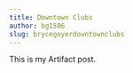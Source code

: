 ```yaml
---
title: Downtown Clubs
author: bg1506
slug: brycegoyerdowntownclubs
---
```


This is my Artifact post.
